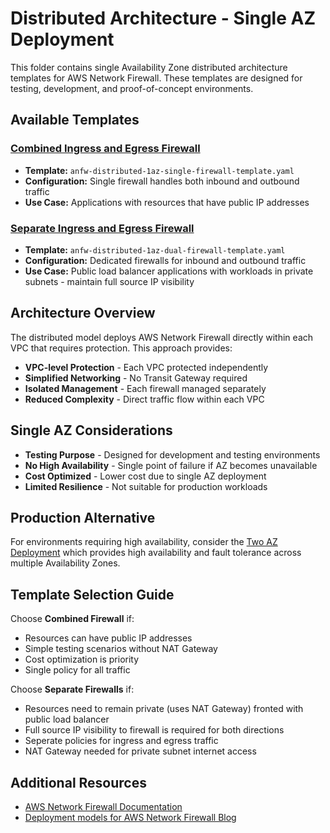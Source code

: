 # Distributed Architecture - Single AZ Deployment

This folder contains single Availability Zone distributed architecture templates for AWS Network Firewall. These templates are designed for testing, development, and proof-of-concept environments.

## Available Templates

### [Combined Ingress and Egress Firewall](combined-ingress-and-egress-firewall/)
- **Template:** `anfw-distributed-1az-single-firewall-template.yaml`
- **Configuration:** Single firewall handles both inbound and outbound traffic
- **Use Case:** Applications with resources that have public IP addresses

### [Separate Ingress and Egress Firewall](separate-ingress-and-egress-firewall/)
- **Template:** `anfw-distributed-1az-dual-firewall-template.yaml`
- **Configuration:** Dedicated firewalls for inbound and outbound traffic
- **Use Case:** Public load balancer applications with workloads in private subnets - maintain full source IP visibility

## Architecture Overview

The distributed model deploys AWS Network Firewall directly within each VPC that requires protection. This approach provides:

- **VPC-level Protection** - Each VPC protected independently
- **Simplified Networking** - No Transit Gateway required
- **Isolated Management** - Each firewall managed separately
- **Reduced Complexity** - Direct traffic flow within each VPC

## Single AZ Considerations

- **Testing Purpose** - Designed for development and testing environments
- **No High Availability** - Single point of failure if AZ becomes unavailable
- **Cost Optimized** - Lower cost due to single AZ deployment
- **Limited Resilience** - Not suitable for production workloads

## Production Alternative

For environments requiring high availability, consider the [Two AZ Deployment](../two_az_deployment/) which provides high availability and fault tolerance across multiple Availability Zones.

## Template Selection Guide

Choose **Combined Firewall** if:
- Resources can have public IP addresses
- Simple testing scenarios without NAT Gateway
- Cost optimization is priority
- Single policy for all traffic

Choose **Separate Firewalls** if:
- Resources need to remain private (uses NAT Gateway) fronted with public load balancer
- Full source IP visibility to firewall is required for both directions
- Seperate policies for ingress and egress traffic
- NAT Gateway needed for private subnet internet access

## Additional Resources

- [AWS Network Firewall Documentation](https://docs.aws.amazon.com/network-firewall/)
- [Deployment models for AWS Network Firewall Blog](https://aws.amazon.com/blogs/networking-and-content-delivery/deployment-models-for-aws-network-firewall/)
